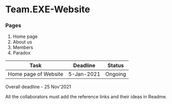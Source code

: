 # Team.EXE-Website

### Pages
1. Home page
2. About us
3. Members
4. Paradox

Task | Deadline | Status
------------ | ------------- | ----------
Home page of Website | 5-Jan-2021 | Ongoing



Overall deadline - 25 Nov'2021



All the collaborators must add the reference links and their ideas in Readme.


